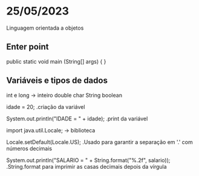 # 25/05/2023
Linguagem orientada a objetos
## Enter point

public static void main (String[] args) {
}

## Variáveis e tipos de dados

int e long -> inteiro
double
char
String
boolean

idade = 20;
.criação da variável

System.out.println("IDADE = " + idade);
.print da variável

import java.util.Locale; -> biblioteca

Locale.setDefault(Locale.US);
.Usado para garantir a separação em '.' com números decimais

System.out.println("SALARIO = " + String.format("%.2f", salario));
.String.format para imprimir as casas decimais depois da vírgula